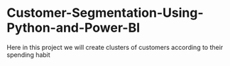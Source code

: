 # Customer-Segmentation-Using-Python-and-Power-BI
Here in this project we will create clusters of customers according to their spending habit
